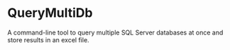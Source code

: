 # QueryMultiDb
A command-line tool to query multiple SQL Server databases at once and store results in an excel file.

